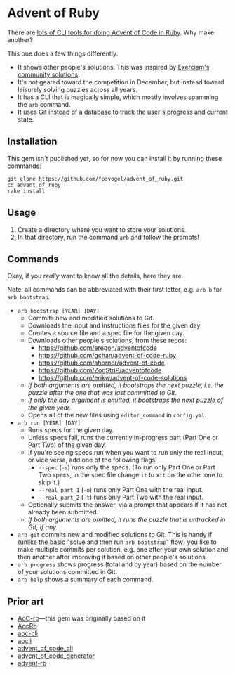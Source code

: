 # Advent of Ruby

There are [lots of CLI tools for doing Advent of Code in Ruby](#prior-art). Why make another?

This one does a few things differently:

- It shows other people's solutions. This was inspired by [Exercism's community solutions](https://exercism.org/tracks/ruby/exercises/circular-buffer/solutions).
- It's not geared toward the competition in December, but instead toward leisurely solving puzzles across all years.
- It has a CLI that is magically simple, which mostly involves spamming the `arb` command.
- It uses Git instead of a database to track the user's progress and current state.

## Installation

This gem isn't published yet, so for now you can install it by running these commands:

```
git clone https://github.com/fpsvogel/advent_of_ruby.git
cd advent_of_ruby
rake install
```

## Usage

1. Create a directory where you want to store your solutions.
2. In that directory, run the command `arb` and follow the prompts!

## Commands

Okay, if you *really* want to know all the details, here they are.

Note: all commands can be abbreviated with their first letter, e.g. `arb b` for `arb bootstrap`.

- `arb bootstrap [YEAR] [DAY]`
  - Commits new and modified solutions to Git.
  - Downloads the input and instructions files for the given day.
  - Creates a source file and a spec file for the given day.
  - Downloads other people's solutions, from these repos:
    - <https://github.com/eregon/adventofcode>
    - <https://github.com/gchan/advent-of-code-ruby>
    - <https://github.com/ahorner/advent-of-code>
    - <https://github.com/ZogStriP/adventofcode>
    - <https://github.com/erikw/advent-of-code-solutions>
  - *If both arguments are omitted, it bootstraps the next puzzle, i.e. the puzzle after the one that was last committed to Git.*
  - *If only the day argument is omitted, it bootstraps the next puzzle of the given year.*
  - Opens all of the new files using `editor_command` in `config.yml`.
- `arb run [YEAR] [DAY]`
  - Runs specs for the given day.
  - Unless specs fail, runs the currently in-progress part (Part One or Part Two) of the given day.
  - If you're seeing specs run when you want to run only the real input, or vice versa, add one of the following flags:
    - `--spec` (`-s`) runs only the specs. (To run only Part One or Part Two specs, in the spec file change `it` to `xit` on the other one to skip it.)
    - `--real_part_1` (`-o`) runs only Part One with the real input.
    - `--real_part_2` (`-t`) runs only Part Two with the real input.
  - Optionally submits the answer, via a prompt that appears if it has not already been submitted.
  - *If both arguments are omitted, it runs the puzzle that is untracked in Git, if any.*
- `arb git` commits new and modified solutions to Git. This is handy if (unlike the basic "solve and then run `arb bootstrap`" flow) you like to make multiple commits per solution, e.g. one after your own solution and then another after improving it based on other people's solutions.
- `arb progress` shows progress (total and by year) based on the number of your solutions committed in Git.
- `arb help` shows a summary of each command.

## Prior art

- [AoC-rb](https://github.com/Keirua/aoc-cli)—this gem was originally based on it
- [AocRb](https://github.com/pacso/aoc_rb)
- [aoc-cli](https://github.com/apexatoll/aoc-cli)
- [aocli](https://github.com/astley92/aocli)
- [advent_of_code_cli](https://github.com/egiurleo/advent_of_code_cli)
- [advent_of_code_generator](https://github.com/Tyflomate/advent_of_code_generator)
- [advent-rb](https://github.com/dnlgrv/advent-rb)

